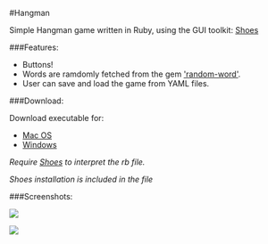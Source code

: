 #Hangman

Simple Hangman game written in Ruby, using the GUI toolkit: [Shoes](http://shoesrb.com)

###Features:

* Buttons!
* Words are ramdomly fetched from the gem ['random-word'](https://github.com/openlogic/random-word).
* User can save and load the game from YAML files.

###Download:

Download executable for:

* [Mac OS](http://1drv.ms/1G2rPOU)
* [Windows](http://1drv.ms/1G2rT1l)

*Require [Shoes](http://shoesrb.com) to interpret the rb file.*

*Shoes installation is included in the file*


###Screenshots:


![](https://raw.github.com/LongPotato/Hangman_GUI/tree/master/pics/Hang_mac.jpg)


![](https://raw.github.com/LongPotato/Hangman_GUI/tree/master/pics/Hang_win.jpg)







